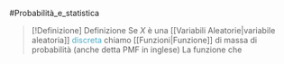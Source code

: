 #Probabilità_e_statistica 
>[!Definizione]  Definizione
>Se $X$ è una [[Variabili Aleatorie|variabile aleatoria]] <font color="#4bacc6">discreta</font> chiamo [[Funzioni|Funzione]] di massa di probabilità </font> (anche detta PMF in inglese) La funzione che 

